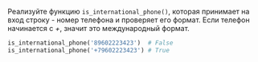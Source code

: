 
Реализуйте функцию `is_international_phone()`, которая принимает на вход строку - номер телефона и проверяет его формат. Если телефон начинается с *+*, значит это международный формат.

```python
is_international_phone('89602223423')  # False
is_international_phone('+79602223423') # True
```
